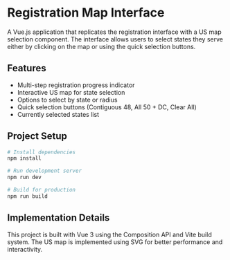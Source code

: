 # Registration Map Interface

A Vue.js application that replicates the registration interface with a US map selection component. The interface allows users to select states they serve either by clicking on the map or using the quick selection buttons.

## Features

- Multi-step registration progress indicator
- Interactive US map for state selection
- Options to select by state or radius
- Quick selection buttons (Contiguous 48, All 50 + DC, Clear All)
- Currently selected states list

## Project Setup

```bash
# Install dependencies
npm install

# Run development server
npm run dev

# Build for production
npm run build
```

## Implementation Details

This project is built with Vue 3 using the Composition API and Vite build system. The US map is implemented using SVG for better performance and interactivity.
